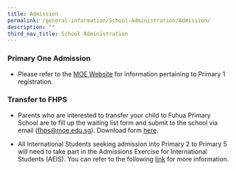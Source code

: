 ```yaml
---
title: Admission
permalink: /general-information/School-Administration/Admission/
description: ""
third_nav_title: School Administration
---
```

### **Primary One Admission**

*   Please refer to the [MOE Website](https://www.moe.gov.sg/primary/p1-registration) for information pertaining to Primary 1 registration.

  

### **Transfer to FHPS**

*   Parents who are interested to transfer your child to Fuhua Primary School are to fill up the waiting list form and submit to the school via email ([fhps@moe.edu.sg](mailto:fhps@moe.edu.sg)). Download form [here](https://fuhuapri.moe.edu.sg/qql/slot/u1029/Resources%20for%20Parents/2022%20P1%20Parents/Waiting%20List%20template%202022.docx).

  

*   All International Students seeking admission into Primary 2 to Primary 5 will need to take part in the Admissions Exercise for International Students (AEIS). You can refer to the following [link](https://www.moe.gov.sg/international-students/aeis) for more information.